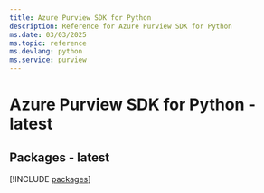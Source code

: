 ```yaml
---
title: Azure Purview SDK for Python
description: Reference for Azure Purview SDK for Python
ms.date: 03/03/2025
ms.topic: reference
ms.devlang: python
ms.service: purview
---
```

# Azure Purview SDK for Python - latest
## Packages - latest
[!INCLUDE [packages](purview-index.md)]